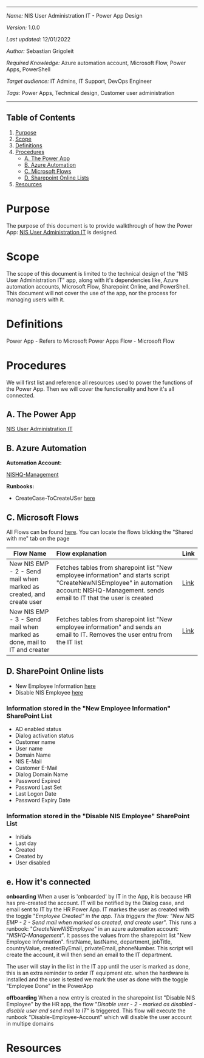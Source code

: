 ***
*Name:* NIS User Administration IT - Power App Design

*Version:* 1.0.0

*Last updated:* 12/01/2022

*Author:* Sebastian Grigoleit

*Required Knowledge:* Azure automation account, Microsoft Flow, Power Apps, PowerShell

*Target audience:* IT Admins, IT Support, DevOps Engineer

*Tags:* Power Apps, Technical design, Customer user administration
***

## Table of Contents
1. [Purpose](#Purpose)
2. [Scope](#Scope)
3. [Definitions](#Definitions)
4. [Procedures](#Procedures)
    - [A. The Power App](#a-the-power-app)
    - [B. Azure Automation](#b-azure-automation)
    - [C. Microsoft Flows](#c-microsoft-flows)
    - [D. Sharepoint Online Lists](#d-sharepoint-online-lists)
5. [Resources](#Resources)

# Purpose
The purpose of this document is to provide walkthrough of how the Power App: [NIS User Administration IT](https://apps.powerapps.com/play/e/default-248b066d-c6fc-4b1a-afba-4138e54e2689/a/a1be06a5-87d1-4191-8e41-3f49f1ba0ec5?tenantId=248b066d-c6fc-4b1a-afba-4138e54e2689) is designed. 

# Scope
The scope of this document is limited to the technical design of the "NIS User Administration IT" app, along with it's dependencies like, Azure automation accounts, Microsoft Flow, Sharepoint Online, and PowerShell. This document will not cover the use of the app, nor the process for managing users with it.

# Definitions
Power App - Refers to Microsoft Power Apps
Flow - Microsoft Flow

# Procedures
We will first list and reference all resources used to power the functions of the Power App. Then we will cover the functionality and how it's all connected. 

## A. The Power App 
[NIS User Administration IT](https://apps.powerapps.com/play/e/default-248b066d-c6fc-4b1a-afba-4138e54e2689/a/5df33000-1ee4-4b29-a6f2-c71df8591b70?tenantId=248b066d-c6fc-4b1a-afba-4138e54e2689&source=portal&skipmetadata=true)

## B. Azure Automation
**Automation Account:** 

[NISHQ-Management](https://portal.azure.com/#@NordicInsuranceSoftware.onmicrosoft.com/resource/subscriptions/ecd44859-06e3-4231-9db8-c6d26070358f/resourceGroups/NISHQ-Management/providers/Microsoft.Automation/automationAccounts/NISHQ-Management/overview)

**Runbooks:**

- CreateCase-ToCreateUSer [here](https://github.com/nisportal/IT-Azure-Automation/blob/main/Customer-User-Administration/CustomerUserAdministrationApp/NISHQ-Management/CreateCustomerUser.ps1 "CreateCase-ToCreateUSer")

## C. Microsoft Flows
All Flows can be found [here](https://make.powerapps.com/environments/Default-248b066d-c6fc-4b1a-afba-4138e54e2689/logicflows?utm_source=PAMarketing&utm_medium=header&utm_campaign=signin "Flows"). You can locate the flows blicking the "Shared with me" tab on the page

| Flow Name   |   Flow explanation   | Link
|----------|:-------------|----------|
|New NIS EMP - 2 - Send mail when marked as created, and create user | Fetches tables from sharepoint list "New employee information" and starts script "CreateNewNISEmployee" in automation account: NISHQ-Management. sends email to IT that the user is created | [Link](https://make.powerapps.com/environments/Default-248b066d-c6fc-4b1a-afba-4138e54e2689/logicflows?utm_source=office&utm_medium=app_launcher&utm_campaign=office_referrals)
|New NIS EMP - 3 - Send mail when marked as done, mail to IT and creater  | Fetches tables from sharepoint list "New employee information" and sends an email to IT. Removes the user entru from the IT list | [Link](https://make.powerapps.com/environments/Default-248b066d-c6fc-4b1a-afba-4138e54e2689/logicflows?utm_source=office&utm_medium=app_launcher&utm_campaign=office_referrals)


## D. SharePoint Online lists

- New Employee Information [here](https://nordicinsurancesoftware.sharepoint.com/sites/UserManagement/Lists/New%20Employee%20Information/AllItems.aspx)
- Disable NIS Employee [here](https://nordicinsurancesoftware.sharepoint.com/sites/UserManagement/Lists/Disable%20NIS%20Employee/AllItems.aspx)

### Information stored in the "New Employee Information" SharePoint List
* AD enabled status
* Dialog activation status
* Customer name
* User name
* Domain Name
* NIS E-Mail
* Customer E-Mail
* Dialog Domain Name
* Password Expired
* Password Last Set
* Last Logon Date
* Password Expiry Date

### Information stored in the "Disable NIS Employee" SharePoint List
* Initials
* Last day
* Created
* Created by
* User disabled


## e. How it's connected
**onboarding**
When a user is 'onboarded' by IT in the App, it is because HR has pre-created the account. IT will be notified by the Dialog case, and email sent to IT by the HR Power App.
IT markes the user as created with the toggle "*Employee Created" in the app. This triggers the flow: "New NIS EMP - 2 - Send mail when marked as created, and create user*". This runs a runbook: "*CreateNewNISEmployee*" in an azure automation account: "*NISHQ-Management*". It passes the values from the sharepoint list "New Employee Information". firstName, lastName, department, jobTitle, countryValue, createdByEmail, privateEmail, phoneNumber. This script will create the account, it will then send an email to the IT department.

The user will stay in the list in the IT app until the user is marked as done, this is an extra reminder to order IT equipment etc. when the hardware is installed and the user is tested we mark the user as done with the toggle "Employee Done" in the PowerApp


**offboarding**
When a new entry is created in the sharepoint list "Disable NIS Employee" by the HR app, the flow "*Disable user - 2 - marked as disabled - disable user and send mail to IT*" is triggered. This flow will execute the runbook "Disable-Employee-Account" which will disable the user account in multipe domains

# Resources

